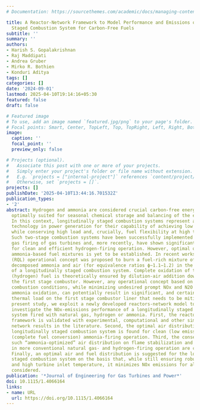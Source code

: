 ```yaml
---
# Documentation: https://sourcethemes.com/academic/docs/managing-content/

title: A Reactor-Network Framework to Model Performance and Emissions of a Longitudinally
  Staged Combustion System for Carbon-Free Fuels
subtitle: ''
summary: ''
authors:
- Harish S. Gopalakrishnan
- Raj Maddipati
- Andrea Gruber
- Mirko R. Bothien
- Konduri Aditya
tags: []
categories: []
date: '2024-09-01'
lastmod: 2025-04-10T19:14:16+05:30
featured: false
draft: false

# Featured image
# To use, add an image named `featured.jpg/png` to your page's folder.
# Focal points: Smart, Center, TopLeft, Top, TopRight, Left, Right, BottomLeft, Bottom, BottomRight.
image:
  caption: ''
  focal_point: ''
  preview_only: false

# Projects (optional).
#   Associate this post with one or more of your projects.
#   Simply enter your project's folder or file name without extension.
#   E.g. `projects = ["internal-project"]` references `content/project/deep-learning/index.md`.
#   Otherwise, set `projects = []`.
projects: []
publishDate: '2025-04-10T13:44:16.701532Z'
publication_types:
- '2'
abstract: Hydrogen and ammonia are considered crucial carbon-free energy carriers
  optimally suited for seasonal chemical storage and balancing of the energy system.
  In this context, longitudinally staged combustion systems represent an attractive
  technology in power generation for their capability of achieving low NOx emissions
  while conserving high load and, crucially, fuel flexibility at high thermal efficiency.
  Such two-stage combustion systems have been successfully implemented for natural
  gas firing of gas turbines and, more recently, have shown significant potential
  for clean and efficient hydrogen-firing operation. However, optimal operation with
  ammonia-based fuel mixtures is yet to be established. In recent works, a novel Rich-Quench-Lean
  (RQL) operational concept was proposed to burn a fuel-rich mixture of partially
  decomposed ammonia and air (for equivalence ratios ϕ∼1.1−1.2) in the first stage
  of a longitudinally staged combustion system. Complete oxidation of the remaining
  (hydrogen) fuel is theoretically ensured by dilution-air addition downstream of
  the first stage combustor. However, any operational concept based on these near-stoichiometric
  combustion conditions, while minimizing undesired prompt NOx and N2O formation by
  ammonia oxidation, can potentially result in significant, and certainly unpractical,
  thermal load on the first stage combustor liner that needs to be mitigated. In the
  present study, we exploit a newly developed reactors-network model to efficiently
  investigate the NOx-emissions performance of a longitudinally staged combustion
  system fired with natural gas, hydrogen or ammonia. First, the reactors network
  framework is validated with experimental, computational and other similar reactor
  network results in the literature. Second, the optimal air distribution within the
  longitudinally staged combustion system is found for clean (low emissions) and efficient
  (complete fuel conversion) ammonia-firing operation. Third, the consequences of
  such “ammonia-optimized” air distribution on flame stabilization and NOx emissions
  in more conventional natural gas- and hydrogen-firing operation are considered.
  Finally, an optimal air and fuel distribution is suggested for the longitudinally
  staged combustion system on the basis that, while still ensuring robust flame stabilization
  and high turbine inlet temperature, it minimizes NOx emissions for all three fuels
  considered.
publication: '*Journal of Engineering for Gas Turbines and Power*'
doi: 10.1115/1.4066164
links:
- name: URL
  url: https://doi.org/10.1115/1.4066164
---
```

